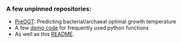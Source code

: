### A few unpinned repositories:

+ [PreOGT](https://github.com/songweizhi/PreOGT): Predicting bacterial/archaeal optimal growth temperature
+ A few [demo code](https://github.com/songweizhi/BioSAK/tree/master/My_Python_scripts) for frequently used python functions 
+ As well as this [README](https://github.com/songweizhi/songweizhi).
